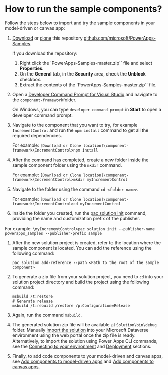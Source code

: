 # How to run the sample components?

Follow the steps below to import and try the sample components in your model-driven or canvas app:

1. [Download](https://docs.github.com/repositories/working-with-files/using-files/downloading-source-code-archives#downloading-source-code-archives-from-the-repository-view) or [clone](https://docs.github.com/repositories/creating-and-managing-repositories/cloning-a-repository) this repository [github.com/microsoft/PowerApps-Samples](https://github.com/microsoft/PowerApps-Samples).

   If you download the repository:
      
      1. Right click the `PowerApps-Samples-master.zip`` file and select **Properties**.
      1. On the **General** tab, in the **Security** area, check the **Unblock** checkbox.
      1. Extract the contents of the `PowerApps-Samples-master.zip`` file.

1. Open a [Developer Command Prompt for Visual Studio](https://learn.microsoft.com/visualstudio/ide/reference/command-prompt-powershell) and navigate to the `component-framework`folder.

   On Windows, you can type `developer command prompt` in **Start** to open a developer command prompt.

1. Navigate to the component that you want to try, for example `IncrementControl` and run the `npm install` command to get all the required dependencies.

   For example:
   `[Download or Clone location]\component-framework\IncrementControl>npm install`

1. After the command has completed, create a new folder inside the sample component folder  using the `mkdir` command.

   For example: `[Download or Clone location]\component-framework\IncrementControl>mkdir myIncrementControl`

1. Navigate to the folder using the command `cd <folder name>`.

   For example: `[Download or Clone location]\component-framework\IncrementControl>cd myIncrementControl`

1. Inside the folder you created, run the [pac solution init](https://learn.microsoft.com/power-platform/developer/cli/reference/solution#pac-solution-init) command, providing the name and customization prefix of the publisher.

  For example: `\myIncrementControl>pac solution init --publisher-name powerapps_samples --publisher-prefix sample`

<!-- Continue -->

<!-- --------------------------------- -->


1. After the new solution project is created, refer to the location where the sample component is located. You can add the reference using the following command:
    ```
    pac solution add-reference --path <Path to the root of the sample component>
    ```
1. To generate a zip file from your solution project, you need to `cd` into your solution project directory and build the project using the following command:

    ```
    msbuild /t:restore
    # Generate release
    msbuild /t:rebuild /restore /p:Configuration=Release
    ```
1. Again, run the command `msbuild`.
1. The generated solution zip file will be available at `Solution\bin\debug` folder. Manually [import the solution](https://docs.microsoft.com/powerapps/maker/data-platform/import-update-export-solutions) into your Microsoft Dataverse environment using the web portal once the zip file is ready. Alternatively, to import the solution using Power Apps CLI commands, see the [Connecting to your environment](https://docs.microsoft.com/powerapps/developer/component-framework/import-custom-controls#connecting-to-your-environment) and [Deployment](https://docs.microsoft.com/powerapps/developer/component-framework/import-custom-controls#deploying-code-components) sections.
1. Finally, to add code components to your model-driven and canvas apps, see [Add components to model-driven apps](https://docs.microsoft.com/powerapps/developer/component-framework/add-custom-controls-to-a-field-or-entity) and [Add components to canvas apps](https://docs.microsoft.com/powerapps/developer/component-framework/component-framework-for-canvas-apps#add-components-to-a-canvas-app).
